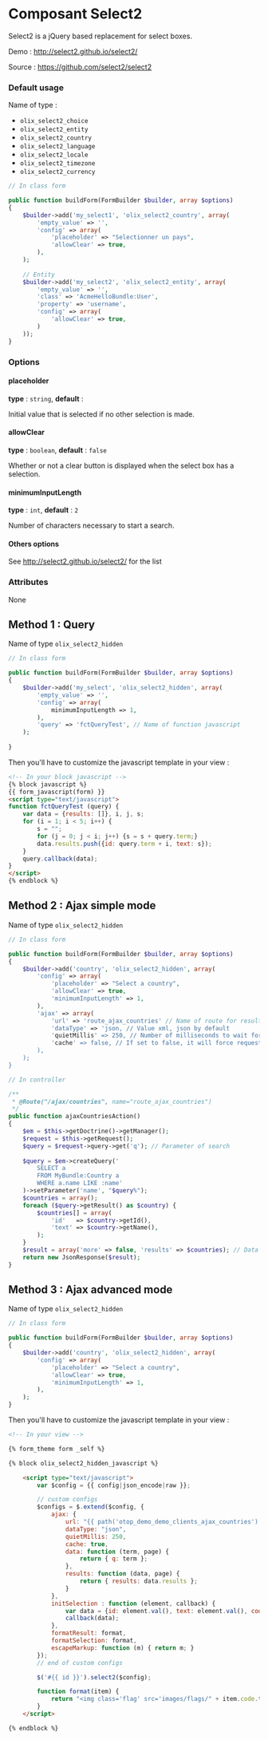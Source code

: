 Composant Select2
=================

Select2 is a jQuery based replacement for select boxes.

Demo : http://select2.github.io/select2/

Source : https://github.com/select2/select2


### Default usage

Name of type :
* `olix_select2_choice`
* `olix_select2_entity`
* `olix_select2_country`
* `olix_select2_language`
* `olix_select2_locale`
* `olix_select2_timezone`
* `olix_select2_currency`

``` php
// In class form

public function buildForm(FormBuilder $builder, array $options)
{
    $builder->add('my_select1', 'olix_select2_country', array(
        'empty_value' => '',
        'config' => array(
            'placeholder' => "Selectionner un pays",
            'allowClear' => true,
        ),
    );
    
    // Entity
    $builder->add('my_select2', 'olix_select2_entity', array(
        'empty_value' => '',
        'class' => 'AcmeHelloBundle:User',
        'property' => 'username',
        'config' => array(
            'allowClear' => true,
        )
    ));
}
```

### Options

#### placeholder
**type** : `string`, **default** : 

Initial value that is selected if no other selection is made.

#### allowClear
**type** : `boolean`, **default** : `false`

Whether or not a clear button is displayed when the select box has a selection.

#### minimumInputLength
**type** : `int`, **default** : `2`

Number of characters necessary to start a search.

#### Others options
See http://select2.github.io/select2/ for the list

### Attributes

None

## Method 1 : Query

Name of type `olix_select2_hidden`

``` php
// In class form

public function buildForm(FormBuilder $builder, array $options)
{
    $builder->add('my_select', 'olix_select2_hidden', array(
        'empty_value' => '',
        'config' => array(
            minimumInputLength => 1,
        ),
        'query' => 'fctQueryTest', // Name of function javascript
    );
    
}
```
Then you'll have to customize the javascript template in your view :
``` html
<!-- In your block javascript -->
{% block javascript %}
{{ form_javascript(form) }}
<script type="text/javascript">
function fctQueryTest (query) {
    var data = {results: []}, i, j, s;
    for (i = 1; i < 5; i++) {
        s = "";
        for (j = 0; j < i; j++) {s = s + query.term;}
        data.results.push({id: query.term + i, text: s});
    }
    query.callback(data);
}
</script>
{% endblock %}
```

## Method 2 : Ajax simple mode

Name of type `olix_select2_hidden`

``` php
// In class form

public function buildForm(FormBuilder $builder, array $options)
{
    $builder->add('country', 'olix_select2_hidden', array(
        'config' => array(
            'placeholder' => "Select a country",
            'allowClear' => true,
            'minimumInputLength' => 1,
        ),
        'ajax' => array(
            'url' => 'route_ajax_countries' // Name of route for results into ajax
            'dataType' => 'json, // Value xml, json by default
            'quietMillis' => 250, // Number of milliseconds to wait for the user to stop typing before issuing the ajax request
            'cache' => false, // If set to false, it will force requested pages not to be cached by the browser
        ),
    );
}
```

``` php
// In controller

/**
 * @Route("/ajax/countries", name="route_ajax_countries")
 */
public function ajaxCountriesAction()
{
    $em = $this->getDoctrine()->getManager();
    $request = $this->getRequest();
    $query = $request->query->get('q'); // Parameter of search
    
    $query = $em->createQuery('
        SELECT a 
        FROM MyBundle:Country a
        WHERE a.name LIKE :name'
    )->setParameter('name', "$query%");
    $countries = array();
    foreach ($query->getResult() as $country) {
        $countries[] = array(
            'id'   => $country->getId(),
            'text' => $country->getName(),
        );
    }
    $result = array('more' => false, 'results' => $countries); // Data for select2
    return new JsonResponse($result);
}
```


## Method 3 : Ajax advanced mode

Name of type `olix_select2_hidden`

``` php
// In class form

public function buildForm(FormBuilder $builder, array $options)
{
    $builder->add('country', 'olix_select2_hidden', array(
        'config' => array(
            'placeholder' => "Select a country",
            'allowClear' => true,
            'minimumInputLength' => 1,
        ),
    );
}
```
Then you'll have to customize the javascript template in your view :

``` html
<!-- In your view -->

{% form_theme form _self %}

{% block olix_select2_hidden_javascript %}

    <script type="text/javascript">
        var $config = {{ config|json_encode|raw }};

        // custom configs
        $configs = $.extend($config, {
            ajax: {
                url: "{{ path('otop_demo_demo_clients_ajax_countries') }}",
                dataType: "json",
                quietMillis: 250,
                cache: true,
                data: function (term, page) {
                    return { q: term };
                },
                results: function (data, page) {
                    return { results: data.results };
                }
            },
            initSelection : function (element, callback) {
                var data = {id: element.val(), text: element.val(), code: element.val()};
                callback(data);
            },
            formatResult: format,
            formatSelection: format,
            escapeMarkup: function (m) { return m; }
        });
        // end of custom configs

        $('#{{ id }}').select2($config);

        function format(item) {
            return "<img class='flag' src='images/flags/" + item.code.toLowerCase() + ".png' />" + item.text;
        }
    </script>

{% endblock %}
```